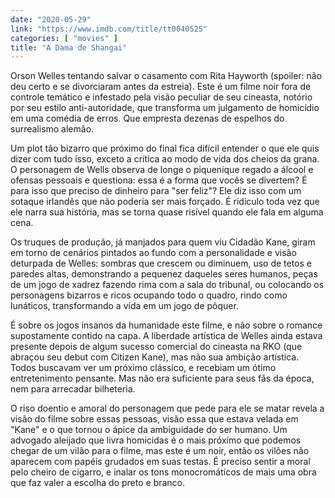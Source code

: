 ```yaml
---
date: "2020-05-29"
link: "https://www.imdb.com/title/tt0040525"
categories: [ "movies" ]
title: "A Dama de Shangai"
---
```

Orson Welles tentando salvar o casamento com Rita Hayworth (spoiler: não deu certo e se divorciaram antes da estreia). Este é um filme noir fora de controle temático e infestado pela visão peculiar de seu cineasta, notório por seu estilo anti-autoridade, que transforma um julgamento de homicídio em uma comédia de erros. Que empresta dezenas de espelhos do surrealismo alemão.

Um plot tão bizarro que próximo do final fica difícil entender o que ele quis dizer com tudo isso, exceto a crítica ao modo de vida dos cheios da grana. O personagem de Wells observa de longe o piquenique regado a álcool e ofensas pessoais e questiona: essa é a forma que vocês se divertem? É para isso que preciso de dinheiro para "ser feliz"? Ele diz isso com um sotaque irlandês que não poderia ser mais forçado. É ridículo toda vez que ele narra sua história, mas se torna quase risível quando ele fala em alguma cena.

Os truques de produção, já manjados para quem viu Cidadão Kane, giram em torno de cenários pintados ao fundo com a personalidade e visão deturpada de Welles: sombras que crescem ou diminuem, uso de tetos e paredes altas, demonstrando a pequenez daqueles seres humanos, peças de um jogo de xadrez fazendo rima com a sala do tribunal, ou colocando os personagens bizarros e ricos ocupando todo o quadro, rindo como lunáticos, transformando a vida em um jogo de pôquer.

É sobre os jogos insanos da humanidade este filme, e não sobre o romance supostamente contido na capa. A liberdade artística de Welles ainda estava presente depois de algum sucesso comercial do cineasta na RKO (que abraçou seu debut com Citizen Kane), mas não sua ambição artística. Todos buscavam ver um próximo clássico, e recebiam um ótimo entretenimento pensante. Mas não era suficiente para seus fãs da época, nem para arrecadar bilheteria.

O riso doentio e amoral do personagem que pede para ele se matar revela a visão do filme sobre essas pessoas, visão essa que estava velada em "Kane" e o que tornou o ápice da ambiguidade do ser humano. Um advogado aleijado que livra homicidas é o mais próximo que podemos chegar de um vilão para o filme, mas este é um noir, então os vilões não aparecem com papéis grudados em suas testas. É preciso sentir a moral pelo cheiro de cigarro, e inalar os tons monocromáticos de mais uma obra que faz valer a escolha do preto e branco.
